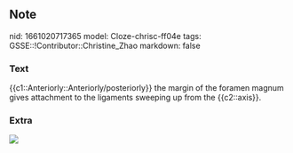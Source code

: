 ## Note
nid: 1661020717365
model: Cloze-chrisc-ff04e
tags: GSSE::!Contributor::Christine_Zhao
markdown: false

### Text
{{c1::Anteriorly::Anteriorly/posteriorly}} the margin of the foramen magnum gives attachment to the ligaments sweeping up from the {{c2::axis}}.

### Extra
<img src="c30fbff0928f9fafed364204499874_gallery.jpeg">
